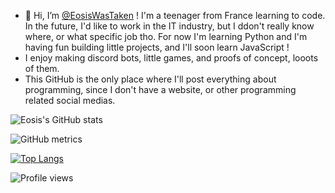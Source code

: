 - 👋 Hi, I’m [@EosisWasTaken](http://eosiswastaken.github.io) ! I'm a teenager from France learning to code. In the future, I'd like to work in the IT industry, but I ddon't really know where, or what specific job tho. For now I'm learning Python and I'm having fun building little projects, and I'll soon learn JavaScript ! 
- I enjoy making discord bots, little games, and proofs of concept, looots of them.
- This GitHub is the only place where I'll post everything about programming, since I don't have a website, or other programming related social medias. 

![Eosis's GitHub stats](https://github-readme-stats.vercel.app/api?username=eosiswastaken&show_icons=true&count_private=true&theme=codeSTACKr)

![GitHub metrics](https://metrics.lecoq.io/eosiswastaken)  

[![Top Langs](https://github-readme-stats.vercel.app/api/top-langs/?username=eosiswastaken)](https://github.com/anuraghazra/github-readme-stats)

![Profile views](https://gpvc.arturio.dev/eosiswastaken)  

